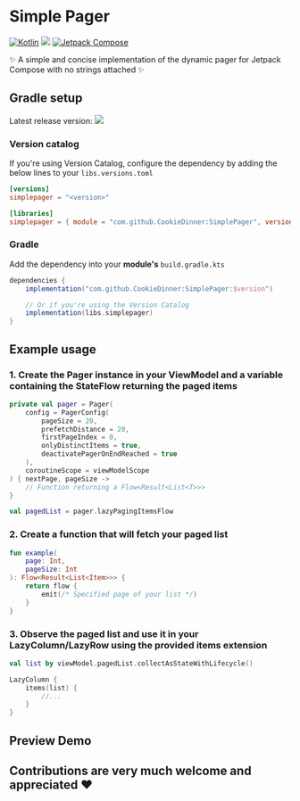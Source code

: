 # Simple Pager
[![Kotlin](https://img.shields.io/badge/kotlin-%237F52FF.svg?logo=kotlin&logoColor=white)](https://kotlinlang.org)
[![](https://jitpack.io/v/CookieDinner/SimplePager.svg)](https://jitpack.io/#CookieDinner/SimplePager)
[![Jetpack Compose](https://img.shields.io/badge/Built%20with-Jetpack%20Compose%20%E2%9D%A4%EF%B8%8F-2DA042)](https://developer.android.com/jetpack/compose)

✨ A simple and concise implementation of the dynamic pager for Jetpack Compose with no strings attached ✨

## Gradle setup
Latest release version: [![](https://jitpack.io/v/CookieDinner/SimplePager.svg)](https://jitpack.io/#CookieDinner/SimplePager)

### Version catalog

If you're using Version Catalog, configure the dependency by adding the below lines to your `libs.versions.toml`

```toml
[versions]
simplepager = "<version>"

[libraries]
simplepager = { module = "com.github.CookieDinner:SimplePager", version.ref = "simplepager" }
```

### Gradle

Add the dependency into your **module's** `build.gradle.kts`

```gradle
dependencies {
    implementation("com.github.CookieDinner:SimplePager:$version")

    // Or if you're using the Version Catalog
    implementation(libs.simplepager)
}
```

## Example usage

### 1. Create the Pager instance in your ViewModel and a variable containing the StateFlow returning the paged items

```kotlin
private val pager = Pager(
    config = PagerConfig(
        pageSize = 20,
        prefetchDistance = 20,
        firstPageIndex = 0,
        onlyDistinctItems = true,
        deactivatePagerOnEndReached = true
    ),
    coroutineScope = viewModelScope
) { nextPage, pageSize ->
    // Function returning a Flow<Result<List<T>>>
}

val pagedList = pager.lazyPagingItemsFlow
```

### 2. Create a function that will fetch your paged list

```kotlin
fun example(
    page: Int,
    pageSize: Int
): Flow<Result<List<Item>>> {
    return flow {
        emit(/* Specified page of your list */)
    }
}
```

### 3. Observe the paged list and use it in your LazyColumn/LazyRow using the provided items extension

```kotlin
val list by viewModel.pagedList.collectAsStateWithLifecycle()

LazyColumn {
    items(list) {
        //...
    }
}
```

## Preview Demo



## Contributions are very much welcome and appreciated ❤️
